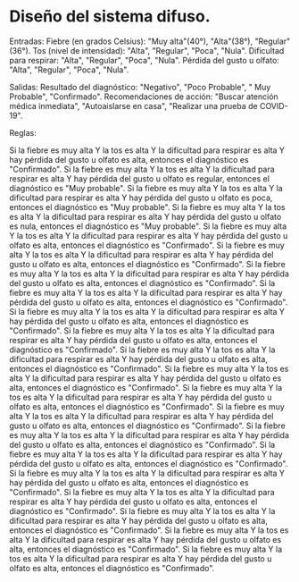 # Diseño del sistema difuso.
Entradas:
Fiebre (en grados Celsius): "Muy alta"(40°), "Alta"(38°), "Regular"(36°). 
Tos (nivel de intensidad): "Alta", "Regular", "Poca", "Nula".
Dificultad para respirar: "Alta", "Regular", "Poca", "Nula".
Pérdida del gusto u olfato: "Alta", "Regular", "Poca", "Nula".

Salidas:
Resultado del diagnóstico: "Negativo", "Poco Probable", " Muy Probable", "Confirmado".
Recomendaciones de acción: "Buscar atención médica inmediata", "Autoaislarse en casa", "Realizar una prueba de COVID-19".

Reglas:

Si la fiebre es muy alta Y la tos es alta Y la dificultad para respirar es alta Y hay pérdida del gusto u olfato es alta, entonces el diagnóstico es "Confirmado".
Si la fiebre es muy alta Y la tos es alta Y la dificultad para respirar es alta Y hay pérdida del gusto u olfato es regular, entonces el diagnóstico es "Muy probable".
Si la fiebre es muy alta Y la tos es alta Y la dificultad para respirar es alta Y hay pérdida del gusto u olfato es poca, entonces el diagnóstico es "Muy probable".
Si la fiebre es muy alta Y la tos es alta Y la dificultad para respirar es alta Y hay pérdida del gusto u olfato es nula, entonces el diagnóstico es "Muy probable".
Si la fiebre es muy alta Y la tos es alta Y la dificultad para respirar es alta Y hay pérdida del gusto u olfato es alta, entonces el diagnóstico es "Confirmado".
Si la fiebre es muy alta Y la tos es alta Y la dificultad para respirar es alta Y hay pérdida del gusto u olfato es alta, entonces el diagnóstico es "Confirmado".
Si la fiebre es muy alta Y la tos es alta Y la dificultad para respirar es alta Y hay pérdida del gusto u olfato es alta, entonces el diagnóstico es "Confirmado".
Si la fiebre es muy alta Y la tos es alta Y la dificultad para respirar es alta Y hay pérdida del gusto u olfato es alta, entonces el diagnóstico es "Confirmado".
Si la fiebre es muy alta Y la tos es alta Y la dificultad para respirar es alta Y hay pérdida del gusto u olfato es alta, entonces el diagnóstico es "Confirmado".
Si la fiebre es muy alta Y la tos es alta Y la dificultad para respirar es alta Y hay pérdida del gusto u olfato es alta, entonces el diagnóstico es "Confirmado".
Si la fiebre es muy alta Y la tos es alta Y la dificultad para respirar es alta Y hay pérdida del gusto u olfato es alta, entonces el diagnóstico es "Confirmado".
Si la fiebre es muy alta Y la tos es alta Y la dificultad para respirar es alta Y hay pérdida del gusto u olfato es alta, entonces el diagnóstico es "Confirmado".
Si la fiebre es muy alta Y la tos es alta Y la dificultad para respirar es alta Y hay pérdida del gusto u olfato es alta, entonces el diagnóstico es "Confirmado".
Si la fiebre es muy alta Y la tos es alta Y la dificultad para respirar es alta Y hay pérdida del gusto u olfato es alta, entonces el diagnóstico es "Confirmado".
Si la fiebre es muy alta Y la tos es alta Y la dificultad para respirar es alta Y hay pérdida del gusto u olfato es alta, entonces el diagnóstico es "Confirmado".
Si la fiebre es muy alta Y la tos es alta Y la dificultad para respirar es alta Y hay pérdida del gusto u olfato es alta, entonces el diagnóstico es "Confirmado".
Si la fiebre es muy alta Y la tos es alta Y la dificultad para respirar es alta Y hay pérdida del gusto u olfato es alta, entonces el diagnóstico es "Confirmado".
Si la fiebre es muy alta Y la tos es alta Y la dificultad para respirar es alta Y hay pérdida del gusto u olfato es alta, entonces el diagnóstico es "Confirmado".
Si la fiebre es muy alta Y la tos es alta Y la dificultad para respirar es alta Y hay pérdida del gusto u olfato es alta, entonces el diagnóstico es "Confirmado".
Si la fiebre es muy alta Y la tos es alta Y la dificultad para respirar es alta Y hay pérdida del gusto u olfato es alta, entonces el diagnóstico es "Confirmado".
Si la fiebre es muy alta Y la tos es alta Y la dificultad para respirar es alta Y hay pérdida del gusto u olfato es alta, entonces el diagnóstico es "Confirmado".
